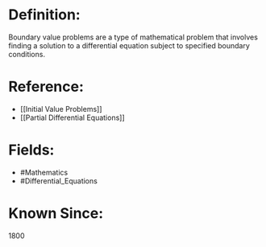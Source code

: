 

# Definition:
Boundary value problems are a type of mathematical problem that involves finding a solution to a differential equation subject to specified boundary conditions.

# Reference:
- [[Initial Value Problems]]
- [[Partial Differential Equations]]

# Fields: 
- #Mathematics
- #Differential_Equations

# Known Since:
1800

